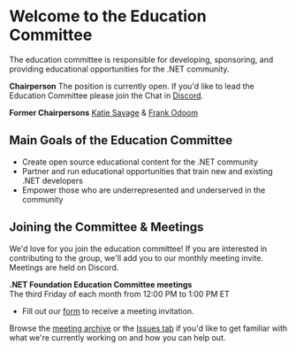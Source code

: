 # Welcome to the Education Committee
The education committee is responsible for developing, sponsoring, and providing educational opportunities for the .NET community.

**Chairperson** The position is currently open. If you'd like to lead the Education Committee please join the Chat in [Discord](https://discord.gg/qCYd6Frw).

**Former Chairpersons** [Katie Savage](https://github.com/katiesavage) & [Frank Odoom](https://github.com/frankodoom) 

## Main Goals of the Education Committee
- Create open source educational content for the .NET community
- Partner and run educational opportunities that train new and existing .NET developers
- Empower those who are underrepresented and underserved in the community

## Joining the Committee & Meetings
We'd love for you join the education committee! If you are interested in contributing to the group, we'll add you to our monthly meeting invite. Meetings are held on Discord.

**.NET Foundation Education Committee meetings**  
The third Friday of each month from 12:00 PM to 1:00 PM ET
- Fill out our [form](https://forms.office.com/Pages/ResponsePage.aspx?id=3G8HFsH8FUqxyjLJolWQDm8F03uiB2VCoiyUmNsltiBUN0VVVUxOUjNWT01TNTBENFlIMFVGQ0xYWS4u) to receive a meeting invitation.

Browse the [meeting archive](https://github.com/dotnet-foundation/wg-education/tree/master/meetings) or the [Issues tab](https://github.com/dotnet-foundation/wg-education/issues) if you'd like to get familiar with what we're currently working on and how you can help out.

